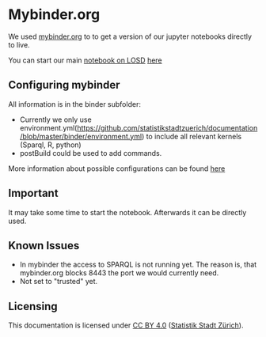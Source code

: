 # Mybinder.org

We used [mybinder.org](https://mybinder.org/) to to get a version of our jupyter notebooks directly to live.

You can start our main [notebook on LOSD](https://github.com/statistikstadtzuerich/documentation/blob/master/Linked_Data/Manual/README.md) [here](https://mybinder.org/v2/gh/statistikstadtzuerich/documentation/master?filepath=Linked_Data%2FManual%2FLOSD_Manual_of_Statistik_Stadt_Zurich.ipynb)

## Configuring mybinder
All information is in the binder subfolder:
* Currently we only use environment.yml(https://github.com/statistikstadtzuerich/documentation/blob/master/binder/environment.yml) to include all relevant kernels (Sparql, R, python)
* postBuild could be used to add commands.

More information about possible configurations can be found [here](https://mybinder.readthedocs.io/en/latest/using.html#preparing-a-repository-for-binder)

## Important
It may take some time to start the notebook. Afterwards it can be directly used.

## Known Issues
* In mybinder the access to SPARQL is not running yet. The reason is, that mybinder.org blocks 8443 the port we would currently need. 
* Not set to "trusted" yet.

## Licensing
This documentation is licensed under [CC BY 4.0](https://creativecommons.org/licenses/by/4.0/) ([Statistik Stadt Zürich](https://www.stadt-zuerich.ch/prd/de/index/ueber_das_departement/organisation/statistik_stadt_zuerich.html)).
